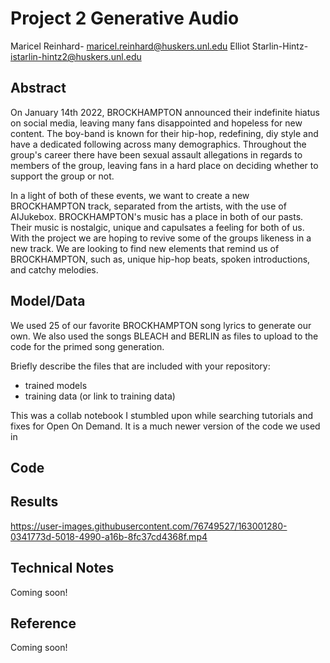 # Project 2 Generative Audio

Maricel Reinhard- maricel.reinhard@huskers.unl.edu
Elliot Starlin-Hintz- istarlin-hintz2@huskers.unl.edu

## Abstract

On January 14th 2022, BROCKHAMPTON announced their indefinite hiatus on social media, leaving many fans disappointed and hopeless for new content. The boy-band is known for their hip-hop, redefining, diy style and have a dedicated following across many demographics. Throughout the group's career there have been sexual assault allegations in regards to members of the group, leaving fans in a hard place on deciding whether to support the group or not. 

In a light of both of these events, we want to create a new BROCKHAMPTON track, separated from the artists, with the use of AIJukebox. BROCKHAMPTON's music has a place in both of our pasts. Their music is nostalgic, unique and capulsates a feeling for both of us. With the project we are hoping to revive some of the groups likeness in a new track. We are looking to find new elements that remind us of BROCKHAMPTON, such as, unique hip-hop beats, spoken introductions, and catchy melodies. 

## Model/Data

We used 25 of our favorite BROCKHAMPTON song lyrics to generate our own. We also used the songs BLEACH and BERLIN as files to upload to the code for the primed song generation.

Briefly describe the files that are included with your repository:
- trained models
- training data (or link to training data)

This was a collab notebook I stumbled upon while searching tutorials and fixes for Open On Demand. It is a much newer version of the code we used in 

## Code



## Results

https://user-images.githubusercontent.com/76749527/163001280-0341773d-5018-4990-a16b-8fc37cd4368f.mp4

## Technical Notes

Coming soon! 

## Reference

Coming soon!
